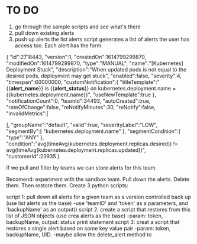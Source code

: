 # TO DO

1) go through the sample scripts and see what's there
1) pull down existing alerts
2) push up alerts
the list alerts script generates a list of alerts the user has access too. Each alert has the form:

{
   "id":2718443,
   "version":1,
   "createdOn":1614799299870,
   "modifiedOn":1614799299870,
   "type":"MANUAL",
   "name":"[Kubernetes] Deployment Stuck",
   "description":"When updated pods is not equal to the desired pods, deployment may get stuck",
   "enabled":false,
   "severity":4,
   "timespan":60000000,
   "customNotification":{
      "titleTemplate":"{{__alert_name__}} is {{__alert_status__}} on kubernetes.deployment.name = {{kubernetes.deployment.name}}",
      "useNewTemplate":true
   },
   "notificationCount":0,
   "teamId":34493,
   "autoCreated":true,
   "rateOfChange":false,
   "reNotifyMinutes":30,
   "reNotify":false,
   "invalidMetrics":[

   ],
   "groupName":"default",
   "valid":true,
   "severityLabel":"LOW",
   "segmentBy":[
      "kubernetes.deployment.name"
   ],
   "segmentCondition":{
      "type":"ANY"
   },
   "condition":"avg(timeAvg(kubernetes.deployment.replicas.desired)) != avg(timeAvg(kubernetes.deployment.replicas.updated))",
   "customerId":23935
}


If we pull and filter by teams we can store alerts for this team.

Recomend: experiment with the sandbox team. Pull down the alerts.  Delete them. Then restore them.  Create 3 python scripts:

script 1: pull down all alerts for a given team as a version controlled back up (use list alerts as the base)
-use 'teamID' and 'token' as a parameters,  and 'backupName' as an output()
script 2: create a script that restores from this list of JSON objects (use crea alerts as the base)
-param: token, backupName, output: status print statement
script 3: creat a script that restores a single alert based on some key value pair
-param: token, backupName, UID.
-maybe allow the delete_alert method to
